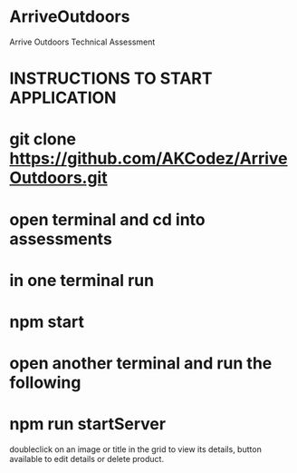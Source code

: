 # ArriveOutdoors
Arrive Outdoors Technical Assessment
# INSTRUCTIONS TO START APPLICATION

# git clone https://github.com/AKCodez/ArriveOutdoors.git

# open terminal and cd into assessments

# in one terminal run 

# npm start

# open another terminal and run the following 

# npm run startServer

doubleclick on an image or title in the grid to view its details, button available to edit details or delete product.